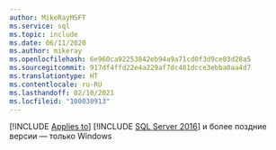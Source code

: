 ```yaml
---
author: MikeRayMSFT
ms.service: sql
ms.topic: include
ms.date: 06/11/2020
ms.author: mikeray
ms.openlocfilehash: 6e960ca92253842eb94a9a71cd0f3d9ce83d28a5
ms.sourcegitcommit: 917df4ffd22e4a229af7dc481dcce3ebba0aa4d7
ms.translationtype: HT
ms.contentlocale: ru-RU
ms.lasthandoff: 02/10/2021
ms.locfileid: "100030913"
---
```

[!INCLUDE [Applies to](../../includes/applies-md.md)] [!INCLUDE [SQL Server 2016](_ss2016.md)] и более поздние версии — только Windows
